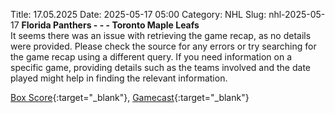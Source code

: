 Title: 17.05.2025
Date: 2025-05-17 05:00
Category: NHL 
Slug: nhl-2025-05-17 
**Florida Panthers - - - Toronto Maple Leafs**  
It seems there was an issue with retrieving the game recap, as no details were provided. Please check the source for any errors or try searching for the game recap using a different query. If you need information on a specific game, providing details such as the teams involved and the date played might help in finding the relevant information. 

[Box Score](/gamecenter/tor-vs-fla/2025/05/16/2024030216){:target="_blank"}, [Gamecast](https://www.nhl.com/news/toronto-maple-leafs-florida-panthers-game-recap-may-16){:target="_blank"}<br>

